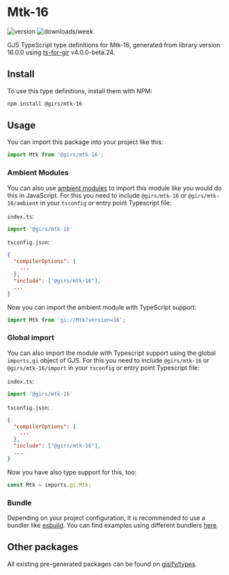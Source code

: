 
# Mtk-16

![version](https://img.shields.io/npm/v/@girs/mtk-16)
![downloads/week](https://img.shields.io/npm/dw/@girs/mtk-16)


GJS TypeScript type definitions for Mtk-16, generated from library version 16.0.0 using [ts-for-gir](https://github.com/gjsify/ts-for-gir) v4.0.0-beta.24.


## Install

To use this type definitions, install them with NPM:
```bash
npm install @girs/mtk-16
```

## Usage

You can import this package into your project like this:
```ts
import Mtk from '@girs/mtk-16';
```

### Ambient Modules

You can also use [ambient modules](https://github.com/gjsify/ts-for-gir/tree/main/packages/cli#ambient-modules) to import this module like you would do this in JavaScript.
For this you need to include `@girs/mtk-16` or `@girs/mtk-16/ambient` in your `tsconfig` or entry point Typescript file:

`index.ts`:
```ts
import '@girs/mtk-16'
```

`tsconfig.json`:
```json
{
  "compilerOptions": {
    ...
  },
  "include": ["@girs/mtk-16"],
  ...
}
```

Now you can import the ambient module with TypeScript support: 

```ts
import Mtk from 'gi://Mtk?version=16';
```

### Global import

You can also import the module with Typescript support using the global `imports.gi` object of GJS.
For this you need to include `@girs/mtk-16` or `@girs/mtk-16/import` in your `tsconfig` or entry point Typescript file:

`index.ts`:
```ts
import '@girs/mtk-16'
```

`tsconfig.json`:
```json
{
  "compilerOptions": {
    ...
  },
  "include": ["@girs/mtk-16"],
  ...
}
```

Now you have also type support for this, too:

```ts
const Mtk = imports.gi.Mtk;
```

### Bundle

Depending on your project configuration, it is recommended to use a bundler like [esbuild](https://esbuild.github.io/). You can find examples using different bundlers [here](https://github.com/gjsify/ts-for-gir/tree/main/examples).

## Other packages

All existing pre-generated packages can be found on [gjsify/types](https://github.com/gjsify/types).

